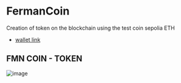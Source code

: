 # FermanCoin
Creation of token on the blockchain using the test coin sepolia ETH
* [ wallet link ](https://sepolia.etherscan.io/address/0x915c0e7792e926424caa8c7b0fa82bafa8173997)
## FMN COIN - TOKEN
![image](https://github.com/afermanx/FermanCoin/assets/31674845/deb83574-6dad-4266-b474-948b22b97610)


